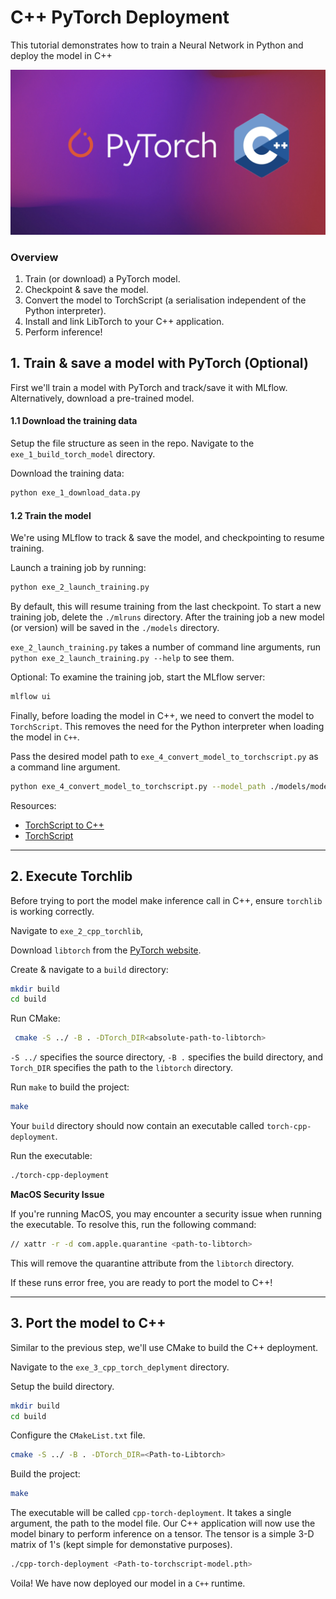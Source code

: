 # C++ PyTorch Deployment

This tutorial demonstrates how to train a Neural Network in Python and deploy the model in C++

![Torch C++ Deployment](https://github.com/ZachWolpe/cpp-torch-deployment/raw/main/torch-cpp.png)

### Overview

1. Train (or download) a PyTorch model.
2. Checkpoint & save the model.
3. Convert the model to TorchScript (a serialisation independent of the Python interpreter).
4. Install and link LibTorch to your C++ application.
5. Perform inference!


## 1. Train & save a model with PyTorch (Optional)

First we'll train a model with PyTorch and track/save it with MLflow. Alternatively, download a pre-trained model.

#### 1.1 Download the training data

Setup the file structure as seen in the repo. Navigate to the `exe_1_build_torch_model` directory.

Download the training data:

```bash
python exe_1_download_data.py
```

#### 1.2 Train the model

We're using MLflow to track & save the model, and checkpointing to resume training.

Launch a training job by running:

```bash
python exe_2_launch_training.py
```

By default, this will resume training from the last checkpoint. To start a new training job, delete the `./mlruns` directory. After the training job a new model (or version) will be saved in the `./models` directory.

`exe_2_launch_training.py` takes a number of command line arguments, run `python exe_2_launch_training.py --help` to see them. 


Optional: To examine the training job, start the MLflow server:

```bash
mlflow ui
```

Finally, before loading the model in C++, we need to convert the model to `TorchScript`. This removes the need for the Python interpreter when loading the model in `C++`.

Pass the desired model path to `exe_4_convert_model_to_torchscript.py` as a command line argument.  


```bash
python exe_4_convert_model_to_torchscript.py --model_path ./models/model.pth
```

Resources:

- [TorchScript to C++](https://pytorch.org/tutorials/advanced/cpp_export.html)
- [TorchScript](https://pytorch.org/tutorials/beginner/Intro_to_TorchScript_tutorial.html)



----
## 2. Execute Torchlib

Before trying to port the model make inference call in C++, ensure `torchlib` is working correctly.

Navigate to `exe_2_cpp_torchlib`, 

Download `libtorch` from the [PyTorch website](https://pytorch.org/get-started/locally/).

Create & navigate to a `build` directory:

```bash
mkdir build
cd build
```

Run CMake:

```bash
 cmake -S ../ -B . -DTorch_DIR<absolute-path-to-libtorch>
```

`-S ../` specifies the source directory, `-B .` specifies the build directory, and `Torch_DIR` specifies the path to the `libtorch` directory.


Run `make` to build the project:

```bash
make
```

Your `build` directory should now contain an executable called `torch-cpp-deployment`.

Run the executable:

```bash
./torch-cpp-deployment
```

**MacOS Security Issue**

If you're running MacOS, you may encounter a security issue when running the executable. To resolve this, run the following command:

```bash
// xattr -r -d com.apple.quarantine <path-to-libtorch>
```

This will remove the quarantine attribute from the `libtorch` directory.

If these runs error free, you are ready to port the model to C++!


----
## 3. Port the model to C++

Similar to the previous step, we'll use CMake to build the C++ deployment.

Navigate to the `exe_3_cpp_torch_deplyment` directory.

Setup the build directory.

    
```bash
mkdir build
cd build
```

Configure the `CMakeList.txt` file.

```bash
cmake -S ../ -B . -DTorch_DIR=<Path-to-Libtorch>
```

Build the project:

```bash
make
```

The executable will be called `cpp-torch-deployment`. It takes a single argument, the path to the model file. Our C++ application will now use the model binary to perform inference on a tensor. The tensor is a simple 3-D matrix of 1's (kept simple for demonstative purposes).

```bash
./cpp-torch-deployment <Path-to-torchscript-model.pth>
```

Voila! We have now deployed our model in a `C++` runtime.

